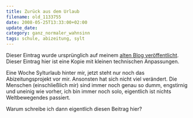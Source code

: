 ```yaml
---
title: Zurück aus dem Urlaub
filename: old_1133755
date: 2008-05-25T13:33:00+02:00
update_date:
category: ganz_normaler_wahnsinn
tags: schule, abizeitung, sylt
---
```

Dieser Eintrag wurde ursprünglich auf meinem [alten Blog veröffentlicht](https://stu.blogger.de/stories/1133755/). Dieser Eintrag hier ist eine Kopie mit kleinen technischen Anpassungen.

Eine Woche Sylturlaub hinter mir, jetzt steht nur noch das Abizeitungsprojekt vor mir.
Ansonsten hat sich nicht viel verändert. Die Menschen (einschließlich mir) sind immer noch genau so dumm, engstirnig und uneinig wie vorher, ich bin immer noch solo, eigentlich ist nichts Weltbewegendes passiert.

Warum schreibe ich dann eigentlich diesen Beitrag hier?
